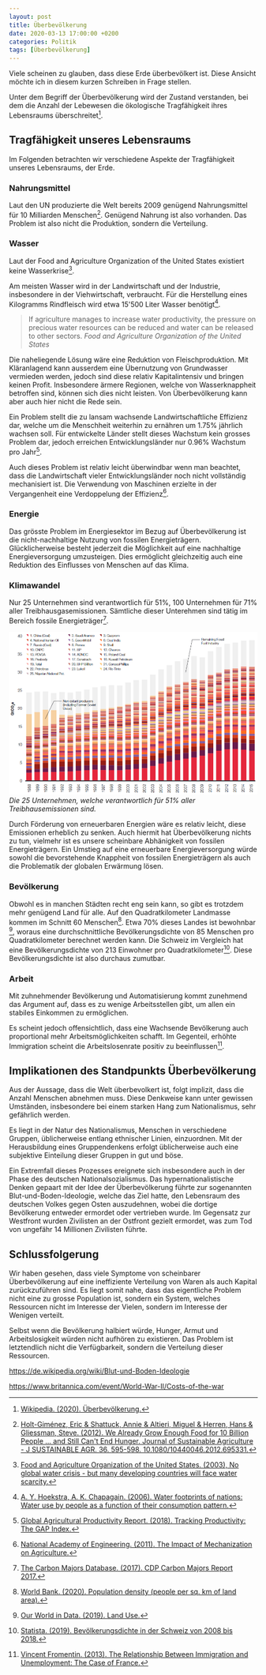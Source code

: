 ```yaml
---
layout: post
title: Überbevölkerung
date: 2020-03-13 17:00:00 +0200
categories: Politik
tags: [Überbevölkerung]
---
```


Viele scheinen zu glauben, dass diese Erde überbevölkert ist. Diese Ansicht möchte ich in diesem kurzen Schreiben in Frage stellen.

Unter dem Begriff der Überbevölkerung wird der Zustand verstanden, bei dem die Anzahl der Lebewesen die ökologische Tragfähigkeit ihres Lebensraums überschreitet[^1].

## Tragfähigkeit unseres Lebensraums

Im Folgenden betrachten wir verschiedene Aspekte der Tragfähigkeit unseres Lebensraums, der Erde.

### Nahrungsmittel

Laut den UN produzierte die Welt bereits 2009 genügend Nahrungsmittel für 10 Milliarden Menschen[^2]. Genügend Nahrung ist also vorhanden. Das Problem ist also nicht die Produktion, sondern die Verteilung.

### Wasser

Laut der Food and Agriculture Organization of the United States existiert keine Wasserkrise[^3].

Am meisten Wasser wird in der Landwirtschaft und der Industrie, insbesondere in der Viehwirtschaft, verbraucht. Für die Herstellung eines Kilogramms Rindfleisch wird etwa 15'500 Liter Wasser benötigt[^4].

> If agriculture manages to increase water productivity, the pressure on precious water resources can be reduced and water can be released to other sectors.
> *Food and Agriculture Organization of the United States*

Die naheliegende Lösung wäre eine Reduktion von Fleischproduktion. Mit Kläranlagend kann ausserdem eine Übernutzung von Grundwasser vermieden werden, jedoch sind diese relativ Kapitalintensiv und bringen keinen Profit. Insbesondere ärmere Regionen, welche von Wasserknappheit betroffen sind, können sich dies nicht leisten. Von Überbevölkerung kann aber auch hier nicht die Rede sein.

Ein Problem stellt die zu lansam wachsende Landwirtschaftliche Effizienz dar, welche um die Menschheit weiterhin zu ernähren um 1.75% jährlich wachsen soll. Für entwickelte Länder stellt dieses Wachstum kein grosses Problem dar, jedoch erreichen Entwicklungsländer nur 0.96% Wachstum pro Jahr[^5].

Auch dieses Problem ist relativ leicht überwindbar wenn man beachtet, dass die Landwirtschaft vieler Entwicklungsländer noch nicht vollständig mechanisiert ist. Die Verwendung von Maschinen erzielte in der Vergangenheit eine Verdoppelung der Effizienz[^6].

### Energie

Das grösste Problem im Energiesektor im Bezug auf Überbevölkerung ist die nicht-nachhaltige Nutzung von fossilen Energieträgern. Glücklicherweise besteht jederzeit die Möglichkeit auf eine nachhaltige Energieversorgung umzusteigen. Dies ermöglicht gleichzeitig auch eine Reduktion des Einflusses von Menschen auf das Klima.

### Klimawandel

Nur 25 Unternehmen sind verantwortlich für 51%, 100 Unternehmen für 71% aller Treibhausgasemissionen. Sämtliche dieser Unterehmen sind tätig im Bereich fossile Energieträger[^7].

![Fossil Fuel Companies](/public/media/fossil-fuel-companies.PNG)
*Die 25 Unternehmen, welche verantwortlich für 51% aller Treibhausemissionen sind.*

Durch Förderung von erneuerbaren Energien wäre es relativ leicht, diese Emissionen erheblich zu senken. Auch hiermit hat Überbevölkerung nichts zu tun, vielmehr ist es unsere scheinbare Abhänigkeit von fossilen Energieträgern. Ein Umstieg auf eine erneuerbare Energieversorgung würde sowohl die bevorstehende Knappheit von fossilen Energieträgern als auch die Problematik der globalen Erwärmung lösen.

### Bevölkerung

Obwohl es in manchen Städten recht eng sein kann, so gibt es trotzdem mehr genügend Land für alle. Auf den Quadratkilometer Landmasse kommen im Schnitt 60 Menschen[^8]. Etwa 70% dieses Landes ist bewohnbar [^9], woraus eine durchschnittliche Bevölkerungsdichte von 85 Menschen pro Quadratkilometer berechnet werden kann. Die Schweiz im Vergleich hat eine Bevölkerungsdichte von 213 Einwohner pro Quadratkilometer[^10]. Diese Bevölkerungsdichte ist also durchaus zumutbar.

### Arbeit

Mit zuhnehmender Bevölkerung und Automatisierung kommt zunehmend das Argument auf, dass es zu wenige Arbeitsstellen gibt, um allen ein stabiles Einkommen zu ermöglichen.

Es scheint jedoch offensichtlich, dass eine Wachsende Bevölkerung auch proportional mehr Arbeitsmöglichkeiten schafft. Im Gegenteil, erhöhte Immigration scheint die Arbeitslosenrate positiv zu beeinflussen[^11].

## Implikationen des Standpunkts Überbevölkerung

Aus der Aussage, dass die Welt überbevolkert ist, folgt implizit, dass die Anzahl Menschen abnehmen muss. Diese Denkweise kann unter gewissen Umständen, insbesondere bei einem starken Hang zum Nationalismus, sehr gefährlich werden.

Es liegt in der Natur des Nationalismus, Menschen in verschiedene Gruppen, üblicherweise entlang ethnischer Linien, einzuordnen. Mit der Herausbildung eines Gruppendenkens erfolgt üblicherweise auch eine subjektive Einteilung dieser Gruppen in gut und böse.

Ein Extremfall dieses Prozesses ereignete sich insbesondere auch in der Phase des deutschen Nationalsozialismus. Das hypernationalistische Denken gepaart mit der Idee der Überbevölkerung führte zur sogenannten Blut-und-Boden-Ideologie, welche das Ziel hatte, den Lebensraum des deutschen Volkes gegen Osten auszudehnen, wobei die dortige Bevölkerung entweder ermordet oder vertrieben wurde. Im Gegensatz zur Westfront wurden Zivilisten an der Ostfront gezielt ermordet, was zum Tod von ungefähr 14 Millionen Zivilisten führte.

## Schlussfolgerung

Wir haben gesehen, dass viele Symptome von scheinbarer Überbevölkerung auf eine ineffiziente Verteilung von Waren als auch Kapital zurückzuführen sind. Es liegt somit nahe, dass das eigentliche Problem nicht eine zu grosse Population ist, sondern ein System, welches Ressourcen nicht im Interesse der Vielen, sondern im Interesse der Wenigen verteilt.

Selbst wenn die Bevölkerung halbiert würde, Hunger, Armut und Arbeitslosigkeit würden nicht aufhören zu existieren. Das Problem ist letztendlich nicht die Verfügbarkeit, sondern die Verteilung dieser Ressourcen.

[^1]: [Wikipedia. (2020). Überbevölkerung.](https://de.wikipedia.org/wiki/%C3%9Cberbev%C3%B6lkerung)

[^2]: [Holt-Giménez, Eric & Shattuck, Annie & Altieri, Miguel & Herren, Hans & Gliessman, Steve. (2012). We Already Grow Enough Food for 10 Billion People … and Still Can't End Hunger. Journal of Sustainable Agriculture - J SUSTAINABLE AGR. 36. 595-598. 10.1080/10440046.2012.695331.](https://www.researchgate.net/publication/241746569_We_Already_Grow_Enough_Food_for_10_Billion_People_and_Still_Can't_End_Hunger)

[^3]: [Food and Agriculture Organization of the United States. (2003), No global water crisis - but many developing countries will face water scarcity.](http://www.fao.org/english/newsroom/news/2003/15254-en.html)

[^4]: [A. Y. Hoekstra, A. K. Chapagain. (2006). Water footprints of nations: Water use by people as a function of their consumption pattern.](https://www.waterfootprint.org/media/downloads/Hoekstra_and_Chapagain_2006.pdf)

[^5]: [Global Agricultural Productivity Report. (2018). Tracking Productivity: The GAP Index.](https://globalagriculturalproductivity.org/wp-content/uploads/2018/10/Global-Agricultural-Productivity-Index_2018-GAP-Report.pdf)

[^6]: [National Academy of Engineering. (2011). The Impact of Mechanization on Agriculture.](https://www.nae.edu/19579/19582/21020/52548/52645/The-Impact-of-Mechanization-on-Agriculture)

[^7]: [The Carbon Majors Database. (2017). CDP Carbon Majors Report 2017.](https://b8f65cb373b1b7b15feb-c70d8ead6ced550b4d987d7c03fcdd1d.ssl.cf3.rackcdn.com/cms/reports/documents/000/002/327/original/Carbon-Majors-Report-2017.pdf?1499691240)

[^8]: [World Bank. (2020). Population density (people per sq. km of land area).](https://data.worldbank.org/indicator/EN.POP.DNST?end=2019&start=1961&view=chart)

[^9]: [Our World in Data. (2019). Land Use.](https://ourworldindata.org/land-use)

[^10]: [Statista. (2019). Bevölkerungsdichte in der Schweiz von 2008 bis 2018.](https://de.statista.com/statistik/daten/studie/216767/umfrage/bevoelkerungsdichte-in-der-schweiz/)

[^11]: [Vincent Fromentin. (2013). The Relationship Between Immigration and Unemployment: The Case of France.](https://www.sciencedirect.com/science/article/pii/S0313592613500038)

https://de.wikipedia.org/wiki/Blut-und-Boden-Ideologie

https://www.britannica.com/event/World-War-II/Costs-of-the-war
